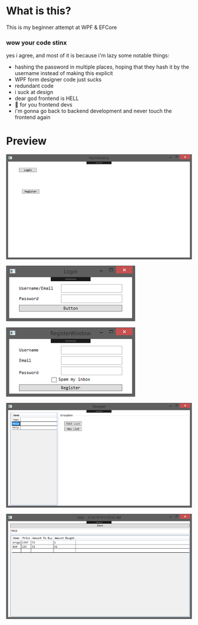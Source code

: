 # What is this?
This is my beginner attempt at WPF & EFCore

### wow your code stinx
yes i agree, and most of it is because i'm lazy
some notable things:
  - hashing the password in multiple places, hoping that they hash it by the username instead of making this explicit
  - WPF form designer code just sucks
  - redundant code
  - i suck at design
  - dear god frontend is HELL
  - :pray: for you frontend devs
  - i'm gonna go back to backend development and never touch the frontend again
  
  # Preview
  
  ![main](./main.png)
  
  ![login](./login.png)
  
  ![register](./register.png)
  
  ![mainWindow](./shopperWindow.png)
  
  ![shoppingList](./editList.png)
